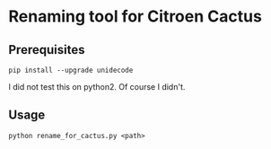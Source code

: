 # Renaming tool for Citroen Cactus

## Prerequisites

    pip install --upgrade unidecode

I did not test this on python2. Of course I didn't.

## Usage

    python rename_for_cactus.py <path>
